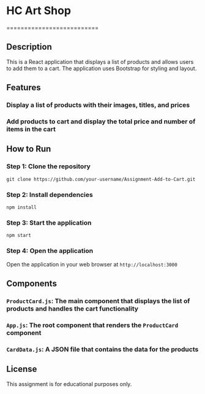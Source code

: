 # HC Art Shop
==========================

## Description
This is a React application that displays a list of products and allows users to add them to a cart. The application uses Bootstrap for styling and layout.

## Features
### Display a list of products with their images, titles, and prices
### Add products to cart and display the total price and number of items in the cart

## How to Run
### Step 1: Clone the repository
`git clone https://github.com/your-username/Assignment-Add-to-Cart.git`

### Step 2: Install dependencies
`npm install`

### Step 3: Start the application
`npm start`

### Step 4: Open the application
Open the application in your web browser at `http://localhost:3000`

## Components
### `ProductCard.js`: The main component that displays the list of products and handles the cart functionality
### `App.js`: The root component that renders the `ProductCard` component
### `CardData.js`: A JSON file that contains the data for the products

## License
This assignment is for educational purposes only.